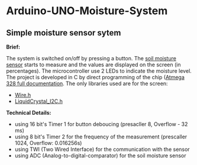 # Arduino-UNO-Moisture-System

<h2>Simple moisture sensor sytem</h2>

<b>Brief:</b>

The system is switched on/off by pressing a button. The [soil moisture sensor](https://erelement.com/sensors/moisture-sensor) starts to measure and the values are displayed on the screen (in percentages). The microcontroller use 2 LEDs to indicate the moisture level. The project is developed in C by direct programming of the chip ([Atmega 328 full documentation](http://ww1.microchip.com/downloads/en/DeviceDoc/Atmel-7810-Automotive-Microcontrollers-ATmega328P_Datasheet.pdf). The only libraries used are for the screen:
 - [Wire.h](https://www.arduino.cc/en/reference/wire)
 - [LiquidCrystal_I2C.h](https://github.com/fdebrabander/Arduino-LiquidCrystal-I2C-library)
 
<b>Technical Details:</b>

  - using 16 bit's Timer 1 for button deboucing (presacller 8, Overflow - 32 ms)
  - using 8 bit's Timer 2 for the frequency of the measurement (prescaller 1024, Overflow: 0.016256s)
  - using TWI (Two Wired Interface) for the communication with the sensor
  - using ADC (Analog-to-digital-comparator) for the soil moisture sensor
